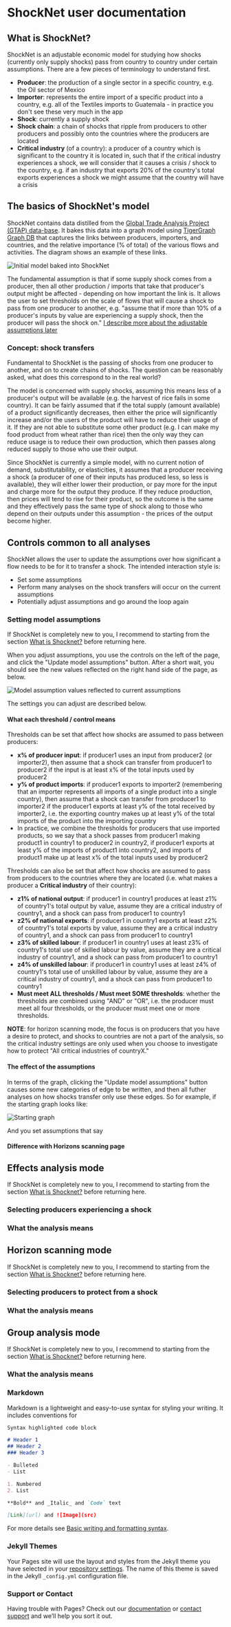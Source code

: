 # ShockNet user documentation

## What is ShockNet?

ShockNet is an adjustable economic model for studying how shocks (currently only supply shocks) pass from country to country under certain assumptions. There are a few pieces of terminology to understand first.

- **Producer**: the production of a single sector in a specific country, e.g. the Oil sector of Mexico
- **Importer**: represents the entire import of a specific product into a country, e.g. all of the Textiles imports to Guatemala - in practice you don't see these very much in the app
- **Shock**: currently a supply shock
- **Shock chain**: a chain of shocks that ripple from producers to other producers and possibly onto the countries where the producers are located
- **Critical industry** (of a country): a producer of a country which is significant to the country it is located in, such that if the critical industry experiences a shock, we will consider that it causes a crisis / shock to the country, e.g. if an industry that exports 20% of the country's total exports experiences a shock we might assume that the country will have a crisis

## The basics of ShockNet's model

ShockNet contains data distilled from the [Global Trade Analysis Project (GTAP) data-base](https://www.gtap.agecon.purdue.edu/). It bakes this data into a graph model using [TigerGraph Graph DB](https://www.tigergraph.com/) that captures the links between producers, importers, and countries, and the relative importance (% of total) of the various flows and activities. The diagram shows an example of these links.

![Initial model baked into ShockNet](./InitialGraphModel.png)

The fundamental assumption is that if some supply shock comes from a producer, then all other production / imports that take that producer's output might be affected - depending on how important the link is. It allows the user to set thresholds on the scale of flows that will cause a shock to pass from one producer to another, e.g. "assume that if more than 10% of a producer's inputs by value are experiencing a supply shock, then the producer will pass the shock on." [I describe more about the adjustable assumptions later](#setting-model-assumptions)

### Concept: shock transfers

Fundamental to ShockNet is the passing of shocks from one producer to another, and on to create chains of shocks. The question can be reasonably asked, what does this correspond to in the real world?

The model is concerned with supply shocks, assuming this means less of a producer's output will be available (e.g. the harvest of rice fails in some country). It can be fairly assumed that if the total supply (amount available) of a product significantly decreases, then either the price will significantly increase and/or the users of the product will have to reduce their usage of it. If they are not able to substitute some other product (e.g. I can make my food product from wheat rather than rice) then the only way they can reduce usage is to reduce their own production, which then passes along reduced supply to those who use their output.

Since ShockNet is currently a simple model, with no current notion of demand, substitutability, or elasticities, it assumes that a producer receiving a shock (a producer of one of their inputs has produced less, so less is available), they will either lower their production, or pay more for the input and charge more for the output they produce. If they reduce production, then prices will tend to rise for their product, so the outcome is the same and they effectively pass the same type of shock along to those who depend on their outputs under this assumption - the prices of the output become higher.

## Controls common to all analyses

ShockNet allows the user to update the assumptions over how significant a flow needs to be for it to transfer a shock. The intended interaction style is:
- Set some assumptions
- Perform many analyses on the shock transfers will occur on the current assumptions
- Potentially adjust assumptions and go around the loop again

### Setting model assumptions

If ShockNet is completely new to you, I recommend to starting from the section [What is Shocknet?](#what-is-shocknet) before returning here.

When you adjust assumptions, you use the controls on the left of the page, and click the "Update model assumptions" button. After a short wait, you should see the new values reflected on the right hand side of the page, as below.

![Model assumption values reflected to current assumptions](./ModelAssumptionsUpdated.png)

The settings you can adjust are described below.

#### What each threshold / control means

Thresholds can be set that affect how shocks are assumed to pass between producers:
- **x% of producer input**: if producer1 uses an input from producer2 (or importer2), then assume that a shock can transfer from producer1 to producer2 if the input is at least x% of the total inputs used by producer2
- **y% of product imports**: if producer1 exports to importer2 (remembering that an importer represents all imports of a single product into a single country), then assume that a shock can transfer from producer1 to importer2 if the producer1 exports at least y% of the total received by importer2, i.e. the exporting country makes up at least y% of the total imports of the product into the importing country
- In practice, we combine the thresholds for producers that use imported products, so we say that a shock passes from producer1 making product1 in country1 to producer2 in country2, if producer1 exports at least y% of the imports of product1 into country2, and imports of product1 make up at least x% of the total inputs used by producer2

Thresholds can also be set that affect how shocks are assumed to pass from producers to the countries where they are located (i.e. what makes a producer a **Critical industry** of their country):
- **z1% of national output**: if producer1 in country1 produces at least z1% of country1's total output by value, assume they are a critical industry of country1, and a shock can pass from producer1 to country1
- **z2% of national exports**: if producer1 in country1 exports at least z2% of country1's total exports by value, assume they are a critical industry of country1, and a shock can pass from producer1 to country1
- **z3% of skilled labour**: if producer1 in country1 uses at least z3% of country1's total use of skilled labour by value, assume they are a critical industry of country1, and a shock can pass from producer1 to country1
- **z4% of unskilled labour**: if producer1 in country1 uses at least z4% of country1's total use of unskilled labour by value, assume they are a critical industry of country1, and a shock can pass from producer1 to country1
- **Must meet ALL thresholds / Must meet SOME thresholds**: whether the thresholds are combined using "AND" or "OR", i.e. the producer must meet all four thresholds, or the producer must meet one or more thresholds.

**NOTE**: for horizon scanning mode, the focus is on producers that you have a desire to protect, and shocks to countries are not a part of the analysis, so the critical industry settings are only used when you choose to investigate how to protect "All critical industries of countryX."

#### The effect of the assumptions
In terms of the graph, clicking the "Update model assumptions" button causes some new categories of edge to be written, and then all futher analyses on how shocks transfer only use these edges. So for example, if the starting graph looks like:

![Starting graph](./InitialGraphModel.png)

And you set assumptions that say 

#### Difference with Horizons scanning page

## Effects analysis mode

If ShockNet is completely new to you, I recommend to starting from the section [What is Shocknet?](#what-is-shocknet) before returning here.

### Selecting producers experiencing a shock

### What the analysis means

## Horizon scanning mode

If ShockNet is completely new to you, I recommend to starting from the section [What is Shocknet?](#what-is-shocknet) before returning here.

### Selecting producers to protect from a shock

### What the analysis means

## Group analysis mode

If ShockNet is completely new to you, I recommend to starting from the section [What is Shocknet?](#what-is-shocknet) before returning here.

### What the analysis means


### Markdown

Markdown is a lightweight and easy-to-use syntax for styling your writing. It includes conventions for

```markdown
Syntax highlighted code block

# Header 1
## Header 2
### Header 3

- Bulleted
- List

1. Numbered
2. List

**Bold** and _Italic_ and `Code` text

[Link](url) and ![Image](src)
```

For more details see [Basic writing and formatting syntax](https://docs.github.com/en/github/writing-on-github/getting-started-with-writing-and-formatting-on-github/basic-writing-and-formatting-syntax).

### Jekyll Themes

Your Pages site will use the layout and styles from the Jekyll theme you have selected in your [repository settings](https://github.com/byronrthomas/ShockNetDocs/settings/pages). The name of this theme is saved in the Jekyll `_config.yml` configuration file.

### Support or Contact

Having trouble with Pages? Check out our [documentation](https://docs.github.com/categories/github-pages-basics/) or [contact support](https://support.github.com/contact) and we’ll help you sort it out.
